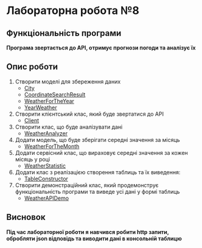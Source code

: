 # Лабораторна робота №8

## Функціональність програми

**Програма звертається до API, отримує прогнози погоди та аналізує їх**

## Опис роботи

1. Створити моделі для збереження даних
    - [City]
    - [CoordinateSearchResult]
    - [WeatherForTheYear]
    - [YearWeather]
2. Створити клієнтський клас, який буде звертатися до API
    - [Client]
3. Створити клас, що буде аналізувати дані
    - [WeatherAnalyzer]
4. Додати модель, що буде зберігати середні значення за місяць
    - [WeatherForTheMonth]
5. Додати сервісний клас, що вираховує середні значення за кожен місяць у році
    - [WeatherStatistic]
6. Додати клас з реалізацією створення таблиць та їх виведення:
    - [TableConstructor]
7. Створити демонстраційний клас, який продемонструє функціональність програми та виведе усі дані у формі таблиць
    - [WeatherAPIDemo]

## Висновок

**Під час лабораторної роботи я навчився робити http запити, обробляти json відповідь та виводити дані в консольній таблицю**

[City]: src/main/java/org/example/model/City.java
[CoordinateSearchResult]: src/main/java/org/example/model/CoordinateSearchResult.java
[WeatherForTheYear]: src/main/java/org/example/model/WeatherForTheYear.java
[YearWeather]: src/main/java/org/example/model/YearWeather.java
[Client]: src/main/java/org/example/controller/Client.java
[WeatherAnalyzer]: src/main/java/org/example/service/WeatherAnalyzer.java
[WeatherForTheMonth]: src/main/java/org/example/model/WeatherForTheMonth.java
[WeatherStatistic]: src/main/java/org/example/service/WeatherStatistic.java
[TableConstructor]: src/main/java/org/example/utils/TableConstructor.java
[WeatherAPIDemo]: src/main/java/org/example/WeatherAPIDemo.java